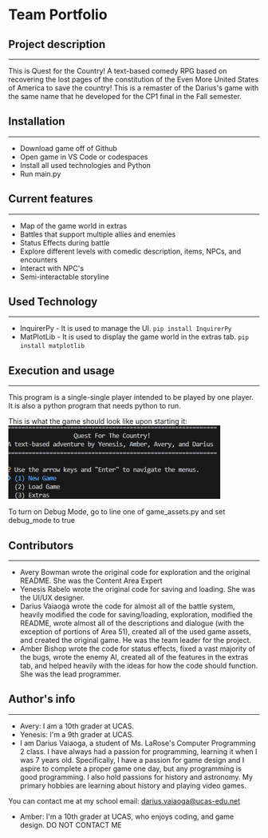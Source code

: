 # Team Portfolio


## Project description
---
This is Quest for the Country! A text-based comedy RPG based on recovering the lost pages of the constitution of the Even More United States of America to save the country! This is a remaster of the Darius's game with the same name that he developed for the CP1 final in the Fall semester.

## Installation
---
+ Download game off of Github
+ Open game in VS Code or codespaces
+ Install all used technologies and Python
+ Run main.py    

## Current features
---
+ Map of the game world in extras
+ Battles that support multiple allies and enemies
+ Status Effects during battle
+ Explore different levels with comedic description, items, NPCs, and encounters
+ Interact with NPC's
+ Semi-interactable storyline    

## Used Technology
---
+ InquirerPy - It is used to manage the UI. `pip install InquirerPy`
+ MatPlotLib - It is used to display the game world in the extras tab. `pip install matplotlib`    

## Execution and usage
---
This program is a single-single player intended to be played by one player. It is also a python program that needs python to run.

This is what the game should look like upon starting it:
![image](https://github.com/UCAS-DV/text_adventure/blob/main/images/Screenshot%202025-05-15%20101503.png)

To turn on Debug Mode, go to line one of game_assets.py and set debug_mode to true

## Contributors
---
+ Avery Bowman wrote the original code for exploration and the original README. She was the Content Area Expert
+ Yenesis Rabelo wrote the original code for saving and loading. She was the UI/UX designer.
+ Darius Vaiaoga wrote the code for almost all of the battle system, heavily modified the code for saving/loading, exploration, modified the README, wrote almost all of the descriptions and dialogue (with the exception of portions of Area 51), created all of the used game assets, and created the original game. He was the team leader for the project.
+ Amber Bishop wrote the code for status effects, fixed a vast majority of the bugs, wrote the enemy AI, created all of the features in the extras tab, and helped heavily with the ideas for how the code should function. She was the lead programmer.     

## Author's info
---
+ Avery: I am a 10th grader at UCAS.
+ Yenesis: I'm a 9th grader at UCAS.
+ I am Darius Vaiaoga, a student of Ms. LaRose's Computer Programming 2 class. I have always had a passion for programming, learning it when I was 7 years old. Specifically, I have a passion for game design and I aspire to complete a proper game one day, but any programming is good programming. I also hold passions for history and astronomy. My primary hobbies are learning about history and playing video games.

You can contact me at my school email: darius.vaiaoga@ucas-edu.net
+ Amber: I'm a 10th grader at UCAS, who enjoys coding, and game design. DO NOT CONTACT ME
